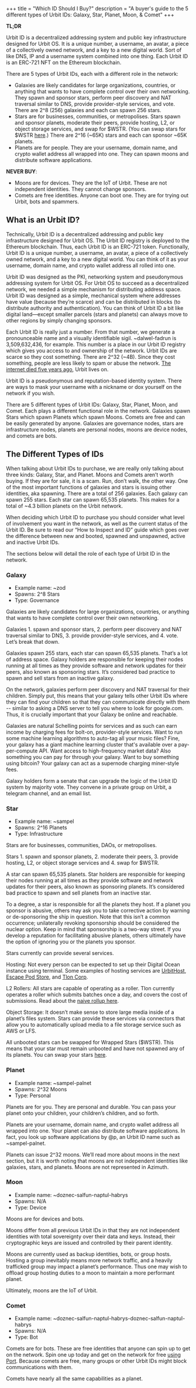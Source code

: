 +++
title = "Which ID Should I Buy?"
description = "A buyer's guide to the 5 different types of Urbit IDs: Galaxy, Star, Planet, Moon, & Comet"
+++

**TL;DR** 

Urbit ID is a decentralized addressing system and public key infrastructure designed for Urbit OS. It is a unique number, a username, an avatar, a piece of a collectively owned network, and a key to a new digital world. Sort of like DNS, IP and a username system combined into one thing. Each Urbit ID is an ERC-721 NFT on the Ethereum blockchain.

There are 5 types of Urbit IDs, each with a different role in the network:
- Galaxies are likely candidates for large organizations, countries, or anything that wants to have complete control over their own networking. They spawn and sponsor stars, perform peer discovery and NAT traversal similar to DNS, provide provider-style services, and vote.  There are 2^8 (256) galaxies and each can spawn 256 stars.
- Stars are for businesses, communities, or metropolises. Stars spawn and sponsor planets, moderate their peers, provide hosting, L2, or object storage services, and swap for $WSTR. (You can swap stars for $WSTR [here](https://star.market/).) There are 2^16 (~65K) stars and each can sponsor ~65K planets.
- Planets are for people. They are your username, domain name, and crypto wallet address all wrapped into one. They can spawn moons and distribute software applications.

**NEVER BUY**:

- Moons are for devices. They are the IoT of Urbit. These are not independent identities. They cannot change sponsors.
- Comets are free identities. Anyone can boot one. They are for trying out Urbit, bots and spammers. 


## What is an Urbit ID?

Technically, Urbit ID is a decentralized addressing and public key infrastructure designed for Urbit OS. The Urbit ID registry is deployed to the Ethereum blockchain. Thus, each Urbit ID is an ERC-721 token. Functionally, Urbit ID is a unique number, a username, an avatar, a piece of a collectively owned network, and a key to a new digital world. You can think of it as your username, domain name, and crypto wallet address all rolled into one.

Urbit ID was designed as the PKI, networking system and pseudonymous addressing system for Urbit OS. For Urbit OS to succeed as a decentralized network, we needed a simple mechanism for distributing address space. Urbit ID was designed as a simple, mechanical system where addresses have value (because they’re scarce) and can be distributed in blocks (to distribute authority and authentication). You can think of Urbit ID a bit like digital land—except smaller parcels (stars and planets) can always move to other regions by simply changing sponsors.

Each Urbit ID is really just a number. From that number, we generate a pronounceable name and a visually identifiable sigil. ~dalwel-fadrun is 3,509,632,436, for example. This number is a place in our Urbit ID registry which gives you access to and ownership of the network. Urbit IDs are scarce so they cost something. There are 2^32 (~4B). Since they cost something, people are less likely to spam or abuse the network. [The internet died five years ago](https://forum.agoraroad.com/index.php?threads/dead-internet-theory-most-of-the-internet-is-fake.3011/), Urbit lives on. 

Urbit ID is a pseudonymous and reputation-based identity system. There are ways to mask your username with a nickname or dox yourself on the network if you wish.

There are 5 different types of Urbit IDs: Galaxy, Star, Planet, Moon, and Comet. Each plays a different functional role in the network. Galaxies spawn Stars which spawn Planets which spawn Moons. Comets are free and can be easily generated by anyone. Galaxies are governance nodes, stars are infrastructure nodes, planets are personal nodes, moons are device nodes, and comets are bots.



## The Different Types of IDs

When talking about Urbit IDs to purchase, we are really only talking about three kinds: Galaxy, Star, and Planet. Moons and Comets aren’t worth buying. If they are for sale, it is a scam. Run, don’t walk, the other way. One of the most important functions of galaxies and stars is issuing other identities, aka spawning. There are a total of 256 galaxies. Each galaxy can spawn 255 stars. Each star can spawn 65,535 planets. This makes for a total of ~4.3 billion planets on the Urbit network. 

When deciding which Urbit ID to purchase you should consider what level of involvement you want in the network, as well as the current status of the Urbit ID. Be sure to read our “How to Inspect and ID” guide which goes over the difference between new and booted, spawned and unspawned, active and inactive Urbit IDs. 

The sections below will detail the role of each type of Urbit ID in the network.


### Galaxy

- Example name: ~zod
- Spawns: 2^8 Stars
- Type: Governance

Galaxies are likely candidates for large organizations, countries, or anything that wants to have complete control over their own networking.  

Galaxies 1. spawn and sponsor stars, 2. perform peer discovery and NAT traversal similar to DNS, 3. provide provider-style services, and 4. vote. Let’s break that down. 

Galaxies spawn 255 stars, each star can spawn 65,535 planets. That’s a lot of address space. Galaxy holders are responsible for keeping their nodes running at all times as they provide software and network updates for their peers, also known as sponsoring stars. It’s considered bad practice to spawn and sell stars from an inactive galaxy. 


On the network, galaxies perform peer discovery and NAT traversal for their children. Simply put, this means that your galaxy tells other Urbit IDs where they can find your children so that they can communicate directly with them -- similar to asking a DNS server to tell you where to look for google.com. Thus, it is crucially important that your Galaxy be online and reachable.


Galaxies are natural Schelling points for services and as such can earn income by charging fees for bolt-on, provider-style services. Want to run some machine learning algorithms to auto-tag all your music files? Fine, your galaxy has a giant machine learning cluster that's available over a pay-per-compute API. Want access to high-frequency market data? Also something you can pay for through your galaxy. Want to buy something using bitcoin? Your galaxy can act as a supernode charging miner-style fees. 

Galaxy holders form a senate that can upgrade the logic of the Urbit ID system by majority vote. They convene in a private group on Urbit, a telegram channel, and an email list.


### Star

- Example name: ~sampel
- Spawns: 2^16 Planets
- Type: Infrastructure

Stars are for businesses, communities, DAOs, or metropolises. 

Stars 1. spawn and sponsor planets, 2. moderate their peers, 3. provide hosting, L2, or object storage services and 4. swap for $WSTR.

A star can spawn 65,535 planets. Star holders are responsible for keeping their nodes running at all times as they provide software and network updates for their peers, also known as sponsoring planets. It’s considered bad practice to spawn and sell planets from an inactive star.


To a degree, a star is responsible for all the planets they host. If a planet you sponsor is abusive, others may ask you to take corrective action by warning or de-sponsoring the ship in question. Note that this isn’t a common occurrence; unilaterally revoking sponsorship should be considered the nuclear option. Keep in mind that sponsorship is a two-way street. If you develop a reputation for facilitating abusive planets, others ultimately have the option of ignoring you or the planets you sponsor. 


Stars currently can provide several services. 

Hosting: Not every person can be expected to set up their Digital Ocean instance using terminal. Some examples of hosting services are [UrbitHost](https://urbithost.com/), [Escape Pod Store](https://www.escapepod.store/), and [Tlon Corp](https://tlon.io/).

L2 Rollers: All stars are capable of operating as a roller. Tlon currently operates a roller which submits batches once a day, and covers the cost of submissions. Read about the [naive rollup here](https://urbit.org/blog/rollups).

Object Storage: It doesn’t make sense to store large media inside of a planet’s files system. Stars can provide these services via connectors that allow you to automatically upload media to a file storage service such as AWS or LFS. 


All unbooted stars can be swapped for Wrapped Stars ($WSTR). This means that your star must remain unbooted and have not spawned any of its planets. You can swap your stars [here](http://star.market/).



### Planet

- Example name: ~sampel-palnet
- Spawns: 2^32 Moons
- Type: Personal

Planets are for you. They are personal and durable. You can pass your planet onto your children, your children’s children, and so forth.

Planets are your username, domain name, and crypto wallet address all wrapped into one. Your planet can also distribute software applications. In fact, you look up software applications by @p, an Urbit ID name such as ~sampel-palnet. 

Planets can issue 2^32 moons. We’ll read more about moons in the next section, but it is worth noting that moons are not independent identities like galaxies, stars, and planets. Moons are not represented in Azimuth. 



### Moon

- Example name: ~doznec-salfun-naptul-habrys
- Spawns: N/A
- Type: Device


Moons are for devices and bots.

Moons differ from all previous Urbit IDs in that they are not independent identities with total sovereignty over their data and keys. Instead, their cryptographic keys are issued and controlled by their parent identity. 

Moons are currently used as backup identities, bots, or group hosts. Hosting a group inevitably means more network traffic, and a heavily trafficked group may impact a planet’s performance. Thus one may wish to offload group hosting duties to a moon to maintain a more performant planet.

Ultimately, moons are the IoT of Urbit.


### Comet

- Example name: ~doznec-salfun-naptul-habrys-doznec-salfun-naptul-habrys
- Spawns: N/A
- Type: Bot


Comets are for bots. These are free identities that anyone can spin up to get on the network. Spin one up today and get on the network for free [using Port](https://urbit.org/getting-started). Because comets are free, many groups or other Urbit IDs might block communications with them. 

Comets have nearly all the same capabilities as a planet. 
